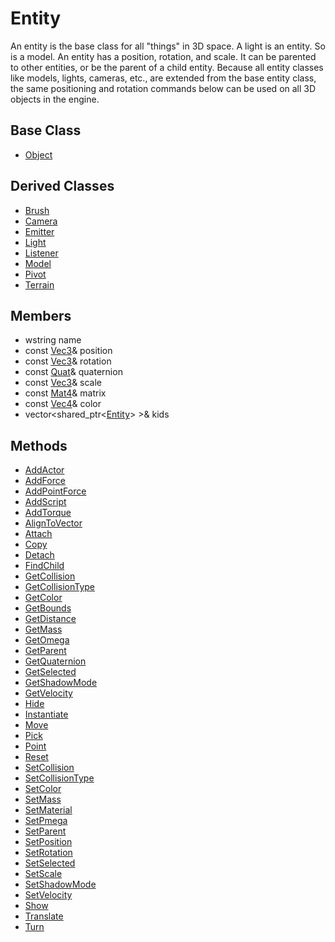 # Entity
An entity is the base class for all "things" in 3D space. A light is an entity. So is a model. An entity has a position, rotation, and scale. It can be parented to other entities, or be the parent of a child entity. Because all entity classes like models, lights, cameras, etc., are extended from the base entity class, the same positioning and rotation commands below can be used on all 3D objects in the engine.

## Base Class
- [Object](CPP_Object.md)

## Derived Classes ##
- [Brush](CPP_Brush.md)
- [Camera](CPP_Camera.md)
- [Emitter](CPP_Emitter.md)
- [Light](CPP_Light.md)
- [Listener](CPP_Listener.md)
- [Model](CPP_Model.md)
- [Pivot](CPP_Pivot.md)
- [Terrain](CPP_Terrain.md)

## Members
- wstring name
- const [Vec3](CPP_Vec3.md)& position
- const [Vec3](CPP_Vec3.md)& rotation
- const [Quat](CPP_Quat.md)& quaternion
- const [Vec3](CPP_Vec3.md)& scale
- const [Mat4](CPP_Mat4.md)& matrix
- const [Vec4](CPP_Vec4.md)& color
- vector<shared_ptr<[Entity](CPP_Entity.md)\> \>& kids

## Methods ##
* [AddActor](CPP_Entity_AddActor.md)
* [AddForce](CPP_Entity_AddForce.md)
* [AddPointForce](CPP_Entity_AddPointForce.md)
* [AddScript](CPP_Entity_AddScript.md)
* [AddTorque](CPP_Entity_AddTorque.md)
* [AlignToVector](CPP_Entity_AlignToVector.md)
* [Attach](CPP_Entity_Attach.md)
* [Copy](CPP_Entity_Copy.md)
* [Detach](CPP_Entity_Detach.md)
* [FindChild](CPP_Entity_FondChild.md)
* [GetCollision](CPP_Entity_GetCollision.md)
* [GetCollisionType](CPP_Entity_GetCollisionType.md)
* [GetColor](CPP_Entity_GetColor.md)
* [GetBounds](CPP_Entity_GetBounds.md)
* [GetDistance](CPP_Entity_GetDistance.md)
* [GetMass](CPP_Entity_GetMass.md)
* [GetOmega](CPP_Entity_GetOmega.md)
* [GetParent](CPP_Entity_GetParent.md)
* [GetQuaternion](CPP_Entity_GetQuaternion.md)
* [GetSelected](CPP_Entity_GetSelected.md)
* [GetShadowMode](CPP_Entity_GetShadowMode.md)
* [GetVelocity](CPP_Entity_GetVelocity.md)
* [Hide](CPP_Entity_Hide.md)
* [Instantiate](CPP_Entity_Instantiate.md)
* [Move](CPP_Entity_Move.md)
* [Pick](CPP_Entity_Pick.md)
* [Point](CPP_Entity_Point.md)
* [Reset](CPP_Entity_Reset.md)
* [SetCollision](CPP_Entity_SetCollision.md)
* [SetCollisionType](CPP_Entity_SetCollisionType.md)
* [SetColor](CPP_Entity_SetColor.md)
* [SetMass](CPP_Entity_SetMass.md)
* [SetMaterial](CPP_Entity_SetMaterial.md)
* [SetPmega](CPP_Entity_SetOmega.md)
* [SetParent](CPP_Entity_SetParent.md)
* [SetPosition](CPP_Entity_SetPosition.md)
* [SetRotation](CPP_Entity_SetRotation.md)
* [SetSelected](CPP_Entity_SetSelected.md)
* [SetScale](CPP_Entity_SetScale.md)
* [SetShadowMode](CPP_Entity_SetShadowMode.md)
* [SetVelocity](CPP_Entity_SetVelocity.md)
* [Show](CPP_Entity_Show.md)
* [Translate](CPP_Entity_Translate.md)
* [Turn](CPP_Entity_Turn.md)
